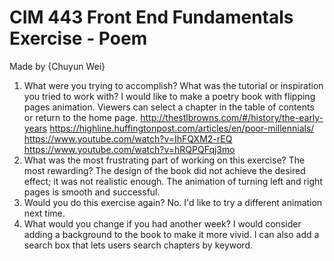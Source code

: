 # CIM 443 Front End Fundamentals Exercise - Poem
  Made by {Chuyun Wei}
1. What were you trying to accomplish? What was the tutorial or inspiration you tried to work with?
    I would like to make a poetry book with flipping pages animation. Viewers can select a chapter in the table of contents or return to the home page.
    http://thestlbrowns.com/#/history/the-early-years 
    https://highline.huffingtonpost.com/articles/en/poor-millennials/
    https://www.youtube.com/watch?v=IhFQXM2-rEQ
    https://www.youtube.com/watch?v=hRQPQFqj3mo
2. What was the most frustrating part of working on this exercise? The most rewarding?
    The design of the book did not achieve the desired effect; it was not realistic enough.
    The animation of turning left and right pages is smooth and successful.
3. Would you do this exercise again?
    No. I'd like to try a different animation next time.
4. What would you change if you had another week?
    I would consider adding a background to the book to make it more vivid. I can also add a search box that lets users search chapters by keyword.